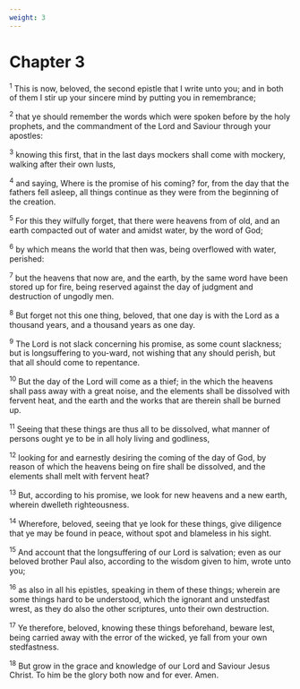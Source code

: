 ```yaml
---
weight: 3
---
```


# Chapter 3

<sup>1</sup> This is now, beloved, the second epistle that I write unto you; and in both of them I stir up your sincere mind by putting you in remembrance; 

<sup>2</sup> that ye should remember the words which were spoken before by the holy prophets, and the commandment of the Lord and Saviour through your apostles: 

<sup>3</sup> knowing this first, that in the last days mockers shall come with mockery, walking after their own lusts, 

<sup>4</sup> and saying, Where is the promise of his coming? for, from the day that the fathers fell asleep, all things continue as they were from the beginning of the creation. 

<sup>5</sup> For this they wilfully forget, that there were heavens from of old, and an earth compacted out of water and amidst water, by the word of God; 

<sup>6</sup> by which means the world that then was, being overflowed with water, perished: 

<sup>7</sup> but the heavens that now are, and the earth, by the same word have been stored up for fire, being reserved against the day of judgment and destruction of ungodly men. 

<sup>8</sup> But forget not this one thing, beloved, that one day is with the Lord as a thousand years, and a thousand years as one day. 

<sup>9</sup> The Lord is not slack concerning his promise, as some count slackness; but is longsuffering to you-ward, not wishing that any should perish, but that all should come to repentance. 

<sup>10</sup> But the day of the Lord will come as a thief; in the which the heavens shall pass away with a great noise, and the elements shall be dissolved with fervent heat, and the earth and the works that are therein shall be burned up. 

<sup>11</sup> Seeing that these things are thus all to be dissolved, what manner of persons ought ye to be in all holy living and godliness, 

<sup>12</sup> looking for and earnestly desiring the coming of the day of God, by reason of which the heavens being on fire shall be dissolved, and the elements shall melt with fervent heat? 

<sup>13</sup> But, according to his promise, we look for new heavens and a new earth, wherein dwelleth righteousness. 

<sup>14</sup> Wherefore, beloved, seeing that ye look for these things, give diligence that ye may be found in peace, without spot and blameless in his sight. 

<sup>15</sup> And account that the longsuffering of our Lord is salvation; even as our beloved brother Paul also, according to the wisdom given to him, wrote unto you; 

<sup>16</sup> as also in all his epistles, speaking in them of these things; wherein are some things hard to be understood, which the ignorant and unstedfast wrest, as they do also the other scriptures, unto their own destruction. 

<sup>17</sup> Ye therefore, beloved, knowing these things beforehand, beware lest, being carried away with the error of the wicked, ye fall from your own stedfastness. 

<sup>18</sup> But grow in the grace and knowledge of our Lord and Saviour Jesus Christ. To him be the glory both now and for ever. Amen. 

